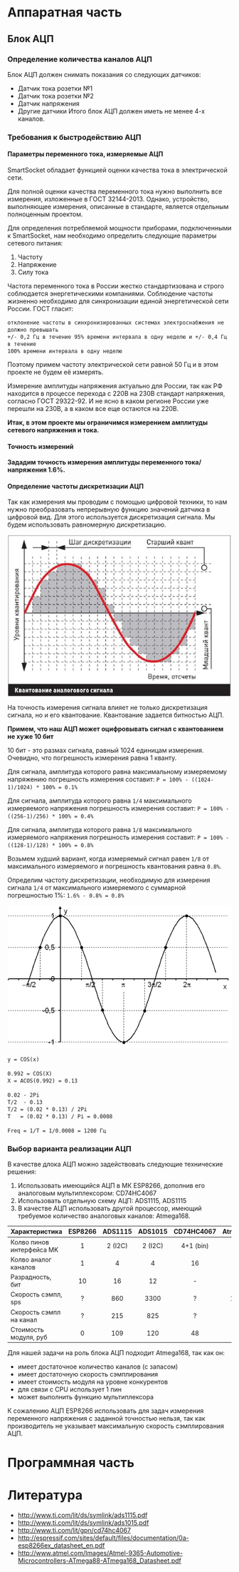 # Аппаратная часть

## Блок АЦП

### Определение количества каналов АЦП
Блок АЦП должен снимать показания со следующих датчиков:
* Датчик тока розетки №1
* Датчик тока розетки №2
* Датчик напряжения
* Другие датчики
Итого блок АЦП должен иметь не менее 4-х каналов.

### Требования к быстродействию АЦП

#### Параметры переменного тока, измеряемые АЦП
SmartSocket обладает функцией оценки качества тока в электрической сети.

Для полной оценки качества переменного тока нужно выполнить все измерения, изложенные
в ГОСТ 32144-2013. Однако, устройство, выполняющее измерения, описанные в стандарте,
является отдельным полноценным проектом.

Для определения потребляемой мощности приборами, подключенными к SmartSocket, нам необходимо
определить следующие параметры сетевого питания:
1) Частоту
2) Напряжение
3) Силу тока

Частота переменного тока в России жестко стандартизована и строго соблюдается
энергетическими компаниями. Соблюдение частоты жизненно необходимо для синхронизации
единой энергетической сети России. ГОСТ гласит:
```
отклонение частоты в синхронизированных системах электроснабжения не должно превышать
+/- 0,2 Гц в течение 95% времени интервала в одну неделю и +/- 0,4 Гц в течение
100% времени интервала в одну неделю
```
Поэтому примем частоту электрической сети равной 50 Гц и в этом проекте не будем её
измерять.

Измерение амплитуды напряжения актуально для России, так как РФ находится в процессе
перехода c 220В на 230В стандарт напряжения, согласно ГОСТ 29322-92. И не ясно в каком
регионе России уже перешли на 230В, а в каком все еще остаются на 220В.

**Итак, в этом проекте мы ограничимся измерением амплитуды сетевого напряжения и тока.**

#### Точность измерений

**Зададим точность измерения амплитуды переменного тока/напряжения 1.6%.**

#### Определение частоты дискретизации АЦП
Так как измерения мы проводим с помощью цифровой техники, то нам нужно преобразовать
непрерывную функцию значений датчика в цифровой вид. Для этого используется дискретизация
сигнала. Мы будем использовать равномерную дискретизацию.

![Дискретизация сигнала](quantization_levels.jpg)

На точность измерения сигнала влияет не только дискретизация сигнала, но и его квантование.
Квантование задается битностью АЦП.

**Примем, что наш АЦП может оцифровывать сигнал с квантованием не хуже 10 бит**

10 бит - это размах сигнала, равный 1024 единицам измерения. Очевидно, что погрешность
измерения равна 1 кванту.

Для сигнала, амплитуда которого равна максимальному измеряемому напряжению погрешность
измерения составит: `P = 100% - ((1024-1)/1024) * 100% = 0.1%`

Для сигнала, амплитуда которого равна `1/4` максимального измеряемого напряжения погрешность
измерения составит: `P = 100% - ((256-1)/256) * 100% = 0.4%`

Для сигнала, амплитуда которого равна `1/8` максимального измеряемого напряжения погрешность
измерения составит: `P = 100% - ((128-1)/128) * 100% = 0.8%`

Возьмем худший вариант, когда измеряемый сигнал равен `1/8` от максимального измеряемого и
погрешность квантования равна `0.8%`.

Определим частоту дискретизации, необходимую для измерения сигнала `1/4` от максимального
измеряемого c суммарной погрешностью 1%:
`1.6% - 0.8% = 0.8%`

![Косинусоида](cos.gif)

```
y = COS(x)

0.992 = COS(X)
X = ACOS(0.992) = 0.13

0.02 - 2Pi
T/2  - 0.13
T/2 = (0.02 * 0.13) / 2Pi
T   = (0.02 * 0.13) / Pi = 0.0008

Freq = 1/T = 1/0.0008 = 1200 Гц
```

### Выбор варианта реализации АЦП
В качестве длока АЦП можно задействовать следующие технические решения:
1) Использовать имеющийся АЦП в МК ESP8266, дополнив его аналоговым
   мультиплексором: CD74HC4067
2) Использовать отдельную схему АЦП: ADS1115, ADS1115
3) В качестве АЦП использовать другой процессор, имеющий требуемое количество аналоговых
   каналов: Atmega168.

| Характеристика            | ESP8266 | ADS1115 | ADS1015 | CD74HC4067 | Atmega168 |
| --- | :---: | :---: | :---: | :---: | :---: |
| Колво пинов интерфейса MK | 1       | 2 (I2C) | 2 (I2C) | 4+1 (bin)  | 1 (Tx)    |
| Колво аналог каналов      | 1       | 4       | 4       | 16         | 8         |
| Разрадность, бит          | 10      | 16      | 12      | -          | 10        |
| Скорость сэмпл, sps       | ?       | 860     | 3300    | ?          | 15000     |
| Скорость сэмпл на канал   | ?       | 215     | 825     | ?          | 1875      |
| Стоимость модуля, руб     | 0       | 109     | 120     | 48         | 115       |

Для нашей задачи на роль блока АЦП подходит Atmega168, так как он:
* имеет достаточное количество каналов (с запасом)
* имеет достаточную скорость сэмплирования
* имеет стоимость модуля на уровне конкурентов
* для связи с CPU использует 1 пин
* может выполнить функцию мультиплексора

К сожалению АЦП ESP8266 использовать для задач измерения переменного напряжения с заданной
точностью нельзя, так как производитель не указывает максимальную скорость сэмплирования АЦП.

# Программная часть







# Литература
* http://www.ti.com/lit/ds/symlink/ads1115.pdf
* http://www.ti.com/lit/ds/symlink/ads1015.pdf
* http://www.ti.com/lit/gpn/cd74hc4067
* http://espressif.com/sites/default/files/documentation/0a-esp8266ex_datasheet_en.pdf
* http://www.atmel.com/Images/Atmel-9365-Automotive-Microcontrollers-ATmega88-ATmega168_Datasheet.pdf
